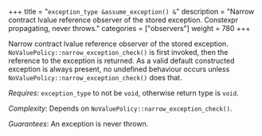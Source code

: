 +++
title = "`exception_type &assume_exception() &`"
description = "Narrow contract lvalue reference observer of the stored exception. Constexpr propagating, never throws."
categories = ["observers"]
weight = 780
+++

Narrow contract lvalue reference observer of the stored exception. `NoValuePolicy::narrow_exception_check()` is first invoked, then the reference to the exception is returned. As a valid default constructed exception is always present, no undefined behaviour occurs unless `NoValuePolicy::narrow_exception_check()` does that.

*Requires*: `exception_type` to not be `void`, otherwise return type is `void`.

*Complexity*: Depends on `NoValuePolicy::narrow_exception_check()`.

*Guarantees*: An exception is never thrown.
